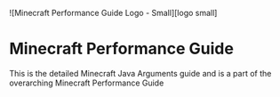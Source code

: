 ![Minecraft Performance Guide Logo - Small][logo small]


Minecraft Performance Guide
======
This is the detailed Minecraft Java Arguments guide and is a part of the overarching Minecraft Performance Guide
